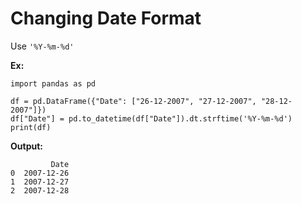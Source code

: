 # Changing Date Format

Use `'%Y-%m-%d'`

**Ex:**

```text
import pandas as pd

df = pd.DataFrame({"Date": ["26-12-2007", "27-12-2007", "28-12-2007"]})
df["Date"] = pd.to_datetime(df["Date"]).dt.strftime('%Y-%m-%d')
print(df)
```

**Output:**

```text
         Date
0  2007-12-26
1  2007-12-27
2  2007-12-28
```

